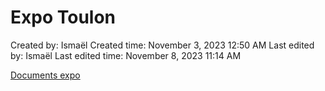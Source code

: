 # Expo Toulon

Created by: Ismaël 
Created time: November 3, 2023 12:50 AM
Last edited by: Ismaël 
Last edited time: November 8, 2023 11:14 AM

[Documents expo](Expo%20Toulon%200ad6a91432e14ef69c62782f91da6e1c/Documents%20expo%206c032635177240848fe7c59dad30b39c.csv)